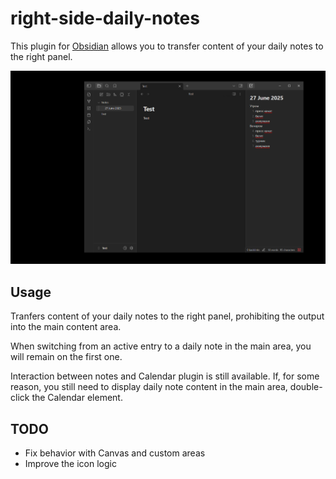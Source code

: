 # right-side-daily-notes
This plugin for [Obsidian](https://obsidian.md/) allows you to transfer content of your daily notes to the right panel.

![screenshot](https://raw.githubusercontent.com/GreyCardinal59/right-side-daily-notes/master/images/screenshot.png)

## Usage

Tranfers content of your daily notes to the right panel, prohibiting the output into the main content area.

When switching from an active entry to a daily note in the main area, you will remain on the first one.

Interaction between notes and Calendar plugin is still available. If, for some reason, you still need to display daily note content in the main area, double-click the Calendar element.

## TODO

- Fix behavior with Canvas and custom areas
- Improve the icon logic